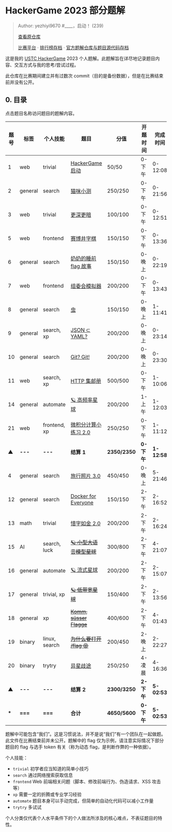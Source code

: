 # HackerGame 2023 部分题解

> Author: yezhiyi9670 #____，启动！ (239)
>
> [查看原仓库](https://github.com/yezhiyi9670/hackergame-2023-personal-writeup)
>
> [比赛平台](https://hack.lug.ustc.edu.cn/) · [排行榜存档](https://hg2023.lug.ustc.edu.cn/) · [官方题解仓库与题目源代码存档](https://github.com/USTC-Hackergame/hackergame2023-writeups)

这是我的 [USTC HackerGame](https://hack.lug.ustc.edu.cn/README.md) 2023 个人题解。此题解旨在详尽地记录题目内容、交互方式与我的思考/尝试过程。

此仓库在比赛期间建立并有过数次 commit（目的是备份数据），但是在比赛结束前并没有公开。

## 0. 目录

点击题目名称访问题目的题解内容。

|题号|标签|个人技能|题目|分值|开题时间|完成时间|
|-|-|-|-|-|-|-|
|1|web|trivial|[HackerGame 启动](./hackergame-start/README.md)|50/50|0-下午|0-12:08|
|2|general|search|[猫咪小测](./meow-exam/README.md)|250/250|0-下午|0-21:56|
|3|web|trivial|[更深更暗](./deep-dark/README.md)|100/100|0-下午|0-12:51|
|5|web|frontend|[赛博井字棋](./tictactoe/README.md)|150/150|0-下午|0-13:36|
|6|general|search|[奶奶的睡前 flag 故事](./grandma-story/README.md)|150/150|0-晚上|0-22:19|
|7|web|frontend|[组委会模拟器](./retract-messages/README.md)|200/200|0-下午|0-13:43|
|8|general|search|[虫](./insect/README.md)|150/150|0-晚上|1-11:41|
|9|general|search, xp|[JSON ⊂ YAML?](./json-in-yaml/README.md)|200/200|0-晚上|0-23:14|
|10|general|search|[Git? Git!](./git-object/README.md)|200/200|0-晚上|0-23:30|
|11|web|search, xp|[HTTP 集邮册](./http-collecting/README.md)|500/500|0-下午|1-10:06|
|14|general|automate|[🪐 高频率星球](./session-record/README.md)|200/200|1-上午|1-12:03|
|21|web|frontend, xp|[微积分计算小练习 2.0](./calculus-quiz-bot/README.md)|250/250|0-下午|1-11:12|
|▲| **---** | **---** | **结算 1** | **2350/2350** | **0-下午** | **1-12:58** |
|4|general|search|[旅行照片 3.0](/travel-photo/README.md)|450/450|0-晚上|5-21:46|
|12|general|search|[Docker for Everyone](./docker-escalation/README.md)|150/150|2-下午|2-16:52|
|13|math|trivial|[惜字如金 2.0](./xzrj/README.md)|200/200|2-下午|2-16:24|
|15|AI|search, luck|[~~🪐 小型大语言模型星球~~](./language-ai/README.md)|300/800|2-下午|4-21:07|
|16|general|automate|[🪐 流式星球](./pixel-stream/README.md)|200/200|2-下午|2-15:07|
|17|general|trivial, xp|[~~🪐 低带宽星球~~](./image-compression/README.md)|150/400|2-下午|2-13:56|
|18|general|xp|[~~Komm, süsser Flagge~~](./iptable-trust/README.md)|400/600|2-下午|4-01:43|
|19|binary|linux, search|[~~为什么要打开 /flag 😡~~](./why-open-flag/README.md)|200/450|2-晚上|2-22:27|
|20|binary|trytry|[异星歧途](./mindustry/README.md)|250/250|4-凌晨|4-16:36|
|▲| **---** | **---** | **结算 2** | **2300/3250** | **2-下午** | **5-02:53** |
|**\***| **===** | **===** | **合计** |**4650/5600**| **0-下午** | **5-02:53** |

题解中可能包含“我们”。这是习惯说法，并不是说“我们”有一个团队在一起做题。此文件在比赛结束前并未公开。题解中的 flag 仅为示例，请注意实际情况下部分题目的 flag 与选手 token 有关（称为动态 flag，是判断作弊的一种依据）。

个人技能：

- `trivial` 初学者应当知道的简单小技巧
- `search` 通过网络搜索获取信息
- `frontend` Web 前端相关问题（脚本、修改前端行为、伪造请求、XSS 攻击等）
- `xp` 需要一定的折腾或专业学习经验
- `automate` 题目本身可以手动完成，但简单的自动化代码可以减小工作量
- `trytry` 多试试

个人分类仅代表个人水平条件下的个人做法所涉及的核心难点，不表征题目的特性。
